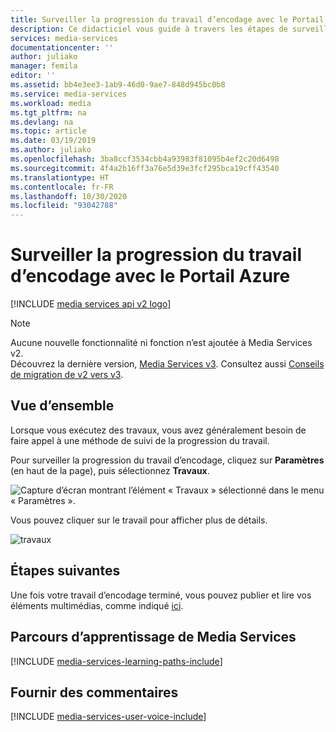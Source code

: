 ```yaml
---
title: Surveiller la progression du travail d’encodage avec le Portail Azure
description: Ce didacticiel vous guide à travers les étapes de surveillance de la progression de votre travail à l’aide du Portail Azure.
services: media-services
documentationcenter: ''
author: juliako
manager: femila
editor: ''
ms.assetid: bb4e3ee3-1ab9-46d0-9ae7-848d945bc0b8
ms.service: media-services
ms.workload: media
ms.tgt_pltfrm: na
ms.devlang: na
ms.topic: article
ms.date: 03/19/2019
ms.author: juliako
ms.openlocfilehash: 3ba8ccf3534cbb4a93983f81095b4ef2c20d6498
ms.sourcegitcommit: 4f4a2b16ff3a76e5d39e3fcf295bca19cff43540
ms.translationtype: HT
ms.contentlocale: fr-FR
ms.lasthandoff: 10/30/2020
ms.locfileid: "93042788"
---
```

# <a name="monitor-encoding-job-progress-with-the-azure-portal"></a>Surveiller la progression du travail d’encodage avec le Portail Azure

[!INCLUDE [media services api v2 logo](./includes/v2-hr.md)]

> [!NOTE]
> Aucune nouvelle fonctionnalité ni fonction n’est ajoutée à Media Services v2. <br/>Découvrez la dernière version, [Media Services v3](../latest/index.yml). Consultez aussi [Conseils de migration de v2 vers v3](../latest/migrate-from-v2-to-v3.md).

## <a name="overview"></a>Vue d’ensemble

Lorsque vous exécutez des travaux, vous avez généralement besoin de faire appel à une méthode de suivi de la progression du travail. 

Pour surveiller la progression du travail d’encodage, cliquez sur **Paramètres** (en haut de la page), puis sélectionnez **Travaux**.

![Capture d’écran montrant l’élément « Travaux » sélectionné dans le menu « Paramètres ».](./media/media-services-portal-vod-get-started/media-services-jobs.png)

Vous pouvez cliquer sur le travail pour afficher plus de détails.

![travaux](./media/media-services-portal-vod-get-started/media-services-job-progress2.png)

## <a name="next-steps"></a>Étapes suivantes
Une fois votre travail d’encodage terminé, vous pouvez publier et lire vos éléments multimédias, comme indiqué [ici](media-services-portal-publish.md).

## <a name="media-services-learning-paths"></a>Parcours d’apprentissage de Media Services
[!INCLUDE [media-services-learning-paths-include](../../../includes/media-services-learning-paths-include.md)]

## <a name="provide-feedback"></a>Fournir des commentaires
[!INCLUDE [media-services-user-voice-include](../../../includes/media-services-user-voice-include.md)]
